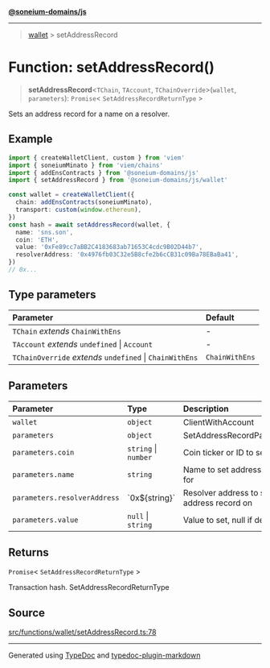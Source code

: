 [**@soneium-domains/js**](../README.md)

---

> [wallet](README.md) > setAddressRecord

# Function: setAddressRecord()

> **setAddressRecord**\<`TChain`, `TAccount`, `TChainOverride`\>(`wallet`, `parameters`): `Promise`\< `SetAddressRecordReturnType` \>

Sets an address record for a name on a resolver.

## Example

```ts
import { createWalletClient, custom } from 'viem'
import { soneiumMinato } from 'viem/chains'
import { addEnsContracts } from '@soneium-domains/js'
import { setAddressRecord } from '@soneium-domains/js/wallet'

const wallet = createWalletClient({
  chain: addEnsContracts(soneiumMinato),
  transport: custom(window.ethereum),
})
const hash = await setAddressRecord(wallet, {
  name: 'sns.son',
  coin: 'ETH',
  value: '0xFe89cc7aBB2C4183683ab71653C4cdc9B02D44b7',
  resolverAddress: '0x4976fb03C32e5B8cfe2b6cCB31c09Ba78EBaBa41',
})
// 0x...
```

## Type parameters

| Parameter                                                | Default        |
| :------------------------------------------------------- | :------------- |
| `TChain` _extends_ `ChainWithEns`                        | -              |
| `TAccount` _extends_ `undefined` \| `Account`            | -              |
| `TChainOverride` _extends_ `undefined` \| `ChainWithEns` | `ChainWithEns` |

## Parameters

| Parameter                    | Type                 | Description                               |
| :--------------------------- | :------------------- | :---------------------------------------- |
| `wallet`                     | `object`             | ClientWithAccount                         |
| `parameters`                 | `object`             | SetAddressRecordParameters                |
| `parameters.coin`            | `string` \| `number` | Coin ticker or ID to set                  |
| `parameters.name`            | `string`             | Name to set address record for            |
| `parameters.resolverAddress` | \`0x$\{string}\`     | Resolver address to set address record on |
| `parameters.value`           | `null` \| `string`   | Value to set, null if deleting            |

## Returns

`Promise`\< `SetAddressRecordReturnType` \>

Transaction hash. SetAddressRecordReturnType

## Source

[src/functions/wallet/setAddressRecord.ts:78](https://github.com/soneium-domains/soneium-domains-js/tree/main/src/functions/wallet/setAddressRecord.ts#L78)

---

Generated using [TypeDoc](https://typedoc.org/) and [typedoc-plugin-markdown](https://www.npmjs.com/package/typedoc-plugin-markdown)
